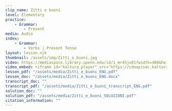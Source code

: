 ```yaml
---
clip_name: Zitti e buoni
level: Elementary
practice: 
    - Grammar: 
        - Present
media: Audio
index: 
    - Grammar: 
        - Verbs | Present Tense
layout: lesson.njk
thumbnail: /assets/img/Zitti_e_buoni.jpg
video: https://mediaspace.library.upenn.edu/id/1_mr45ju01?width=400&height=285&playerId=52628472
video_embed: <iframe id="kaltura_player" src="https://cdnapisec.kaltura.com/p/1147242/sp/114724200/embedIframeJs/uiconf_id/9757771/partner_id/1147242?iframeembed=true&playerId=kaltura_player&entry_id=1_mr45ju01&flashvars[streamerType]=auto&amp;flashvars[localizationCode]=en&amp;flashvars[sideBarContainer.plugin]=true&amp;flashvars[sideBarContainer.position]=left&amp;flashvars[sideBarContainer.clickToClose]=true&amp;flashvars[chapters.plugin]=true&amp;flashvars[chapters.layout]=vertical&amp;flashvars[chapters.thumbnailRotator]=false&amp;flashvars[streamSelector.plugin]=true&amp;flashvars[EmbedPlayer.SpinnerTarget]=videoHolder&amp;flashvars[dualScreen.plugin]=true&amp;flashvars[Kaltura.addCrossoriginToIframe]=true&amp;&wid=1_lyg5uarv" width="400" height="285" allowfullscreen webkitallowfullscreen mozAllowFullScreen allow="autoplay *; fullscreen *; encrypted-media *" sandbox="allow-downloads allow-forms allow-same-origin allow-scripts allow-top-navigation allow-pointer-lock allow-popups allow-modals allow-orientation-lock allow-popups-to-escape-sandbox allow-presentation allow-top-navigation-by-user-activation" frameborder="0" title="Zitti_e_buoni"></iframe>
lesson_pdf: "/assets/media/Zitti_e_buoni_ENG.pdf"
lesson_doc: "/assets/media/Zitti_e_buoni_ENG.docx"
transcript_doc: ""
transcript_pdf: "/assets/media/Zitti_e_buoni_transcript_ENG.pdf"
solution_doc: ""
solution_pdf: "/assets/media/Zitti_e_buoni_SOLUZIONI.pdf"
citation_information: ""
---
```

